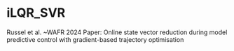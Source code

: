 # iLQR_SVR
Russel et al. ~WAFR 2024 Paper: Online state vector reduction during model predictive control with gradient-based trajectory optimisation
